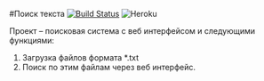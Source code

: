 #Поиск текста [![Build Status](https://travis-ci.com/RenatFaiz/search-text-rfc.svg?branch=develop)](https://travis-ci.com/RenatFaiz/search-text-rfc) ![Heroku](https://pyheroku-badge.herokuapp.com/?app=search-text-multi&style=flat) 

Проект	– поисковая	система с веб
интерфейсом и следующими функциями:
1. Загрузка	файлов формата *.txt
2. Поиск по	этим файлам	через	веб
интерфейс.